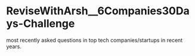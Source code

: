 # ReviseWithArsh__6Companies30Days-Challenge
most recently asked questions in top tech companies/startups in recent years.
